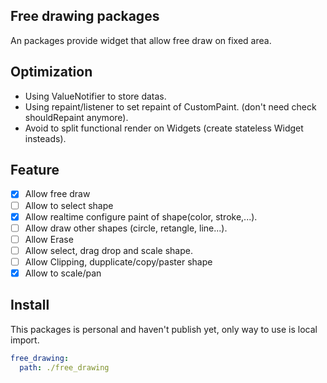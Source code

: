 ## Free drawing packages

An packages provide widget that allow free draw on fixed area.

## Optimization

- Using ValueNotifier to store datas.
- Using repaint/listener to set repaint of CustomPaint. (don't need check shouldRepaint anymore).
- Avoid to split functional render on Widgets (create stateless Widget insteads).

## Feature

- [x] Allow free draw
- [ ] Allow to select shape
- [x] Allow realtime configure paint of shape(color, stroke,...).
- [ ] Allow draw other shapes (circle, retangle, line...).
- [ ] Allow Erase
- [ ] Allow select, drag drop and scale shape.
- [ ] Allow Clipping, dupplicate/copy/paster shape
- [x] Allow to scale/pan

## Install

This packages is personal and haven't publish yet, only way to use is local import.

```yaml
free_drawing:
  path: ./free_drawing
```
